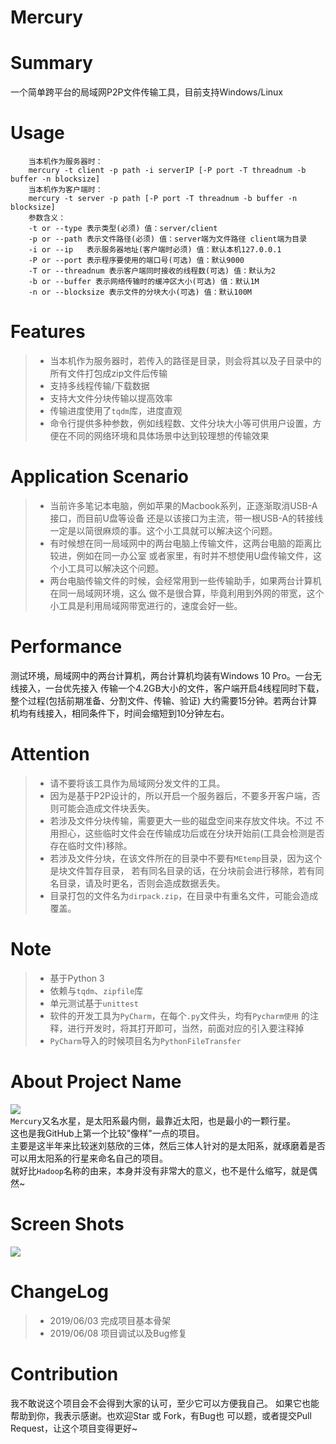 # Mercury
# Summary
一个简单跨平台的局域网P2P文件传输工具，目前支持Windows/Linux
# Usage
```shell
    当本机作为服务器时：
    mercury -t client -p path -i serverIP [-P port -T threadnum -b buffer -n blocksize]
    当本机作为客户端时：
    mercury -t server -p path [-P port -T threadnum -b buffer -n blocksize]
    参数含义：
    -t or --type 表示类型(必须) 值：server/client
    -p or --path 表示文件路径(必须) 值：server端为文件路径 client端为目录
    -i or --ip   表示服务器地址(客户端时必须) 值：默认本机127.0.0.1
    -P or --port 表示程序要使用的端口号(可选) 值：默认9000
    -T or --threadnum 表示客户端同时接收的线程数(可选) 值：默认为2
    -b or --buffer 表示网络传输时的缓冲区大小(可选) 值：默认1M
    -n or --blocksize 表示文件的分块大小(可选) 值：默认100M
```
# Features
> * 当本机作为服务器时，若传入的路径是目录，则会将其以及子目录中的所有文件打包成zip文件后传输
> * 支持多线程传输/下载数据
> * 支持大文件分块传输以提高效率
> * 传输进度使用了`tqdm`库，进度直观
> * 命令行提供多种参数，例如线程数、文件分块大小等可供用户设置，方便在不同的网络环境和具体场景中达到较理想的传输效果

# Application Scenario
> * 当前许多笔记本电脑，例如苹果的Macbook系列，正逐渐取消USB-A接口，而目前U盘等设备
还是以该接口为主流，带一根USB-A的转接线一定是以简很麻烦的事。这个小工具就可以解决这个问题。
> * 有时候想在同一局域网中的两台电脑上传输文件，这两台电脑的距离比较进，例如在同一办公室
    或者家里，有时并不想使用U盘传输文件，这个小工具可以解决这个问题。
> * 两台电脑传输文件的时候，会经常用到一些传输助手，如果两台计算机在同一局域网环境，这么
    做不是很合算，毕竟利用到外网的带宽，这个小工具是利用局域网带宽进行的，速度会好一些。
# Performance
测试环境，局域网中的两台计算机，两台计算机均装有Windows 10 Pro。一台无线接入，一台优先接入
传输一个4.2GB大小的文件，客户端开启4线程同时下载，整个过程(包括前期准备、分割文件、传输、验证)
大约需要15分钟。若两台计算机均有线接入，相同条件下，时间会缩短到10分钟左右。

# Attention
> * 请不要将该工具作为局域网分发文件的工具。
> * 因为是基于P2P设计的，所以开启一个服务器后，不要多开客户端，否则可能会造成文件块丢失。
> * 若涉及文件分块传输，需要更大一些的磁盘空间来存放文件块。不过
    不用担心，这些临时文件会在传输成功后或在分块开始前(工具会检测是否存在临时文件)移除。
> * 若涉及文件分块，在该文件所在的目录中不要有`MEtemp`目录，因为这个是块文件暂存目录，
    若有同名目录的话，在分块前会进行移除，若有同名目录，请及时更名，否则会造成数据丢失。
> * 目录打包的文件名为`dirpack.zip`，在目录中有重名文件，可能会造成覆盖。

# Note
> * 基于Python 3
> * 依赖与`tqdm`、`zipfile`库
> * 单元测试基于`unittest`
> * 软件的开发工具为`PyCharm`，在每个`.py`文件头，均有`Pycharm使用`
    的注释，进行开发时，将其打开即可，当然，前面对应的引入要注释掉
> * `PyCharm`导入的时候项目名为`PythonFileTransfer`

# About Project Name
![](https://blog.acmsmu.cn/wp-content/uploads/2019/06/1394781409282.jpg)
<br>
`Mercury`又名水星，是太阳系最内侧，最靠近太阳，也是最小的一颗行星。
<br>
这也是我GitHub上第一个比较"像样"一点的项目。
<br>
主要是这半年来比较迷刘慈欣的三体，然后三体人针对的是太阳系，就琢磨着是否可以用太阳系的行星来命名自己的项目。
<br>
就好比`Hadoop`名称的由来，本身并没有非常大的意义，也不是什么缩写，就是偶然~


# Screen Shots
![](https://blog.acmsmu.cn/wp-content/uploads/2019/06/20190608180619.png)

# ChangeLog
> * 2019/06/03 完成项目基本骨架
> * 2019/06/08 项目调试以及Bug修复

# Contribution
我不敢说这个项目会不会得到大家的认可，至少它可以方便我自己。
如果它也能帮助到你，我表示感谢。也欢迎Star 或 Fork，有Bug也
可以题，或者提交Pull Request，让这个项目变得更好~
